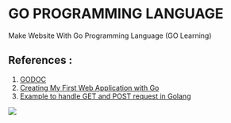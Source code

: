# GO PROGRAMMING LANGUAGE
Make Website With Go Programming Language (GO Learning)

<h2>References :</h2>
<ol>
	<li>
		<a href="//godoc.org">
			GODOC
		</a>
	</li>
	<li>
		<a href="//blog.scottlogic.com/2017/02/28/building-a-web-app-with-go.html">
			Creating My First Web Application with Go
		</a>
	</li>
	<li>
		<a href="//www.golangprograms.com/example-to-handle-get-and-post-request-in-golang.html">
            Example to handle GET and POST request in Golang
		</a>
	</li>
</ol>

<img src="//i.imgur.com/wxt6CHy.png">